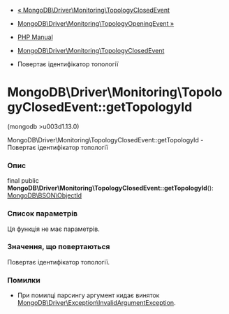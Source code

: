 - [«
MongoDB\Driver\Monitoring\TopologyClosedEvent](class.mongodb-driver-monitoring-topologyclosedevent.md)
- [MongoDB\Driver\Monitoring\TopologyOpeningEvent
»](class.mongodb-driver-monitoring-topologyopeningevent.md)

- [PHP Manual](index.md)
- [MongoDB\Driver\Monitoring\TopologyClosedEvent](class.mongodb-driver-monitoring-topologyclosedevent.md)
- Повертає ідентифікатор топології

# MongoDB\Driver\Monitoring\TopologyClosedEvent::getTopologyId

(mongodb \>u003d1.13.0)

MongoDB\Driver\Monitoring\TopologyClosedEvent::getTopologyId -
Повертає ідентифікатор топології

### Опис

final public
**MongoDB\Driver\Monitoring\TopologyClosedEvent::getTopologyId**():
[MongoDB\BSON\ObjectId](class.mongodb-bson-objectid.md)

### Список параметрів

Ця функція не має параметрів.

### Значення, що повертаються

Повертає ідентифікатор топології.

### Помилки

- При помилці парсингу аргумент кидає виняток
[MongoDB\Driver\Exception\InvalidArgumentException](class.mongodb-driver-exception-invalidargumentexception.md).
